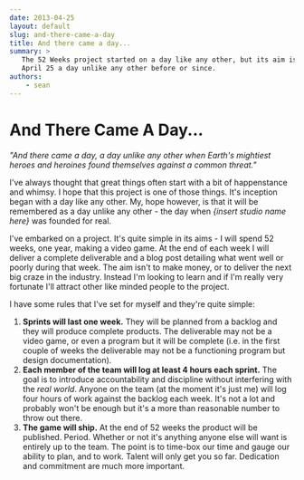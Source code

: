```yaml
---
date: 2013-04-25 
layout: default
slug: and-there-came-a-day
title: And there came a day...
summary: >
   The 52 Weeks project started on a day like any other, but its aim is to make
   April 25 a day unlike any other before or since.
authors: 
    - sean
---
```

# And There Came A Day...

*"And there came a day, a day unlike any other when Earth's mightiest heroes and 
heroines found themselves against a common threat."*

I've always thought that great things often start with a bit of happenstance and 
whimsy. I hope that this project is one of those things. It's inception began
with a day like any other. My, hope however, is that it will be remembered as a
day unlike any other - the day when *{insert studio name here}* was founded for
real. 

I've embarked on a project. It's quite simple in its aims - I will spend 52 
weeks, one year, making a video game. At the end of each week I will deliver a 
complete deliverable and a blog post detailing what went well or poorly during 
that week. The aim isn't to make money, or to deliver the next big craze in 
the industry. Instead I'm looking to learn and if I'm really very fortunate 
I'll attract other like minded people to the project.

I have some rules that I've set for myself and they're quite simple:

1. **Sprints will last one week.** They will be planned from a backlog and they
   will produce complete products. The deliverable may not be a video game, or 
   even a program but it will be complete (i.e. in the first couple of weeks the
   deliverable may not be a functioning program but design documentation). 
2. **Each member of the team will log at least 4 hours each sprint.** The goal 
   is to introduce accountability and discipline without interfering with the 
   *real world*. Anyone on the team (at the moment it's just me) will log four
   hours of work against the backlog each week. It's not a lot and probably 
   won't be enough but it's a more than reasonable number to throw out there.
3. **The game will ship.** At the end of 52 weeks the product will be published.
   Period. Whether or not it's anything anyone else will want is entirely up to 
   the team. The point is to time-box our time and gauge our ability to plan, 
   and to work. Talent will only get you so far. Dedication and commitment are 
   much more important.
